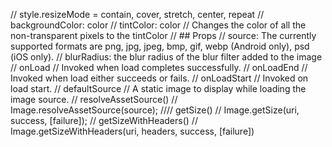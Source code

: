 

// style.resizeMode = contain, cover, stretch, center, repeat
// backgroundColor: color
// tintColor: color
// Changes the color of all the non-transparent pixels to the tintColor
// ## Props
// source: The currently supported formats are png, jpg, jpeg, bmp, gif, webp (Android only), psd (iOS only).
// blurRadius: the blur radius of the blur filter added to the image
// onLoad
// Invoked when load completes successfully.
// onLoadEnd
// Invoked when load either succeeds or fails.
// onLoadStart
// Invoked on load start.
// defaultSource
// A static image to display while loading the image source.
// resolveAssetSource()
// Image.resolveAssetSource(source);
//// getSize()
// Image.getSize(uri, success, [failure]);
// getSizeWithHeaders()
// Image.getSizeWithHeaders(uri, headers, success, [failure])
